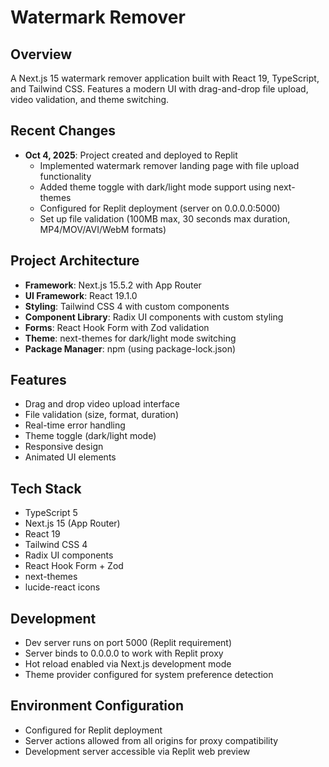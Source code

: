 # Watermark Remover

## Overview
A Next.js 15 watermark remover application built with React 19, TypeScript, and Tailwind CSS. Features a modern UI with drag-and-drop file upload, video validation, and theme switching.

## Recent Changes
- **Oct 4, 2025**: Project created and deployed to Replit
  - Implemented watermark remover landing page with file upload functionality
  - Added theme toggle with dark/light mode support using next-themes
  - Configured for Replit deployment (server on 0.0.0.0:5000)
  - Set up file validation (100MB max, 30 seconds max duration, MP4/MOV/AVI/WebM formats)

## Project Architecture
- **Framework**: Next.js 15.5.2 with App Router
- **UI Framework**: React 19.1.0
- **Styling**: Tailwind CSS 4 with custom components
- **Component Library**: Radix UI components with custom styling
- **Forms**: React Hook Form with Zod validation
- **Theme**: next-themes for dark/light mode switching
- **Package Manager**: npm (using package-lock.json)

## Features
- Drag and drop video upload interface
- File validation (size, format, duration)
- Real-time error handling
- Theme toggle (dark/light mode)
- Responsive design
- Animated UI elements

## Tech Stack
- TypeScript 5
- Next.js 15 (App Router)
- React 19
- Tailwind CSS 4
- Radix UI components
- React Hook Form + Zod
- next-themes
- lucide-react icons

## Development
- Dev server runs on port 5000 (Replit requirement)
- Server binds to 0.0.0.0 to work with Replit proxy
- Hot reload enabled via Next.js development mode
- Theme provider configured for system preference detection

## Environment Configuration
- Configured for Replit deployment
- Server actions allowed from all origins for proxy compatibility
- Development server accessible via Replit web preview
